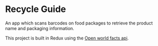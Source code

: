 # Recycle Guide

An app which scans barcodes on food packages to retrieve the product name and packaging information.

This project is built in Redux using the [Open world facts api](https://world.openfoodfacts.org/).
